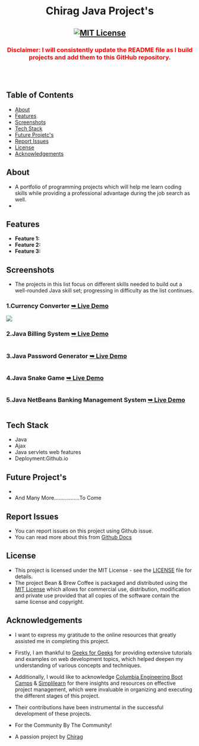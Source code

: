 <h1 align="center">Chirag Java Project's</h1>

<div align="center">

<h2 align="center">
  <a href="LICENSE">
    <img src="https://github.com/SorcererChiragsingh/Java-Projects/blob/main/img/MIT%20License.png" alt="MIT License" />
  </a>
</h2>
<h3 align="center">
<font color="red">Disclaimer: I will consistently update the README file as I build projects and add them to this GitHub repository.</font>
</h3>
<p></p>

</div> <br/><br/>

## Table of Contents

- [About](#about)
- [Features](#features)
- [Screenshots](#screenshots)
- [Tech Stack](#tech-stack)
- [Future Projetc's](#FutureProject's)
- [Report Issues](#report-issues)
- [License](#license)
- [Acknowledgements](#acknowledgements)

## About
- A portfolio of programming projects which will help me learn coding skills while providing a professional advantage during the job search as well.
- 


## Features

- **Feature 1:** 
- **Feature 2:** 
- **Feature 3:** 

## Screenshots

- The projects in this list focus on different skills needed to build out a well-rounded Java skill set; progressing in difficulty as the list continues.

### 1.Currency Converter <a href="" target="_blank"><strong>➥ Live Demo</strong></a>
![](https://github.com/SorcererChiragsingh/Java-Projects/blob/main/1-Currency_Converter/Preview1.PNG)


### 2.Java Billing System <a href="" target="_blank"><strong>➥ Live Demo</strong></a>
![]()

### 3.Java Password Generator <a href="" target="_blank"><strong>➥ Live Demo</strong></a>
![]()

### 4.Java Snake Game <a href="" target="_blank"><strong>➥ Live Demo</strong></a>
![]()

### 5.Java NetBeans Banking Management System <a href="" target="_blank"><strong>➥ Live Demo</strong></a>
![]()


<!-- 
### 00. <a href="" target="_blank"><strong>➥ Live Demo for </strong></a>
![]()
-->
## Tech Stack

- Java
- Ajax
- Java servlets web features
- Deployment:Github.io


## Future Project's

 - 
 - And Many More.................To Come

 ## Report Issues
- You can report issues on this project using Github issue.
- You can read more about this from [Github Docs](https://docs.github.com/en/issues/tracking-your-work-with-issues/creating-an-issue)

## License

- This project is licensed under the MIT License - see the [LICENSE](https://github.com/SorcererChiragsingh/Java-Projects/blob/main/LICENSE) file for details.
- The project Bean & Brew Coffee is packaged and distributed using the [MIT License](https://choosealicense.com/licenses/mit/) which allows for commercial use, distribution, modification and private use provided that all copies of the software contain the same license and copyright.

## Acknowledgements

- I want to express my gratitude to the online resources that greatly assisted me in completing this project.

- Firstly, I am thankful to [Geeks for Geeks](https://www.geeksforgeeks.org/java-projects/) for providing extensive tutorials and examples on web development topics, which helped deepen my understanding of various concepts and techniques.

- Additionally, I would like to acknowledge [Columbia Engineering Boot Camps](https://bootcamp.cvn.columbia.edu/blog/java-projects-for-beginners-to-gain-skills/) & [Simplilearn](https://www.simplilearn.com/tutorials/java-tutorial/java-projects-for-beginner) for there insights and resources on effective project management, which were invaluable in organizing and executing the different stages of this project.

- Their contributions have been instrumental in the successful development of these projects. 

- For the Community By The Community!
- A passion project by [Chirag](www.linkedin.com/in/chirag-singh-148993279)